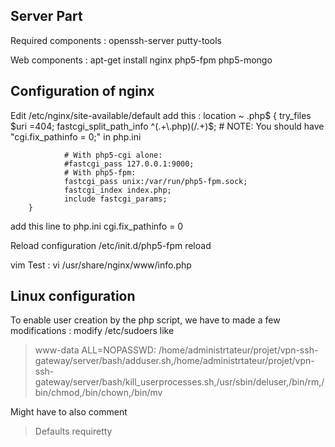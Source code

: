 Server Part
--
Required components : 
openssh-server
putty-tools

Web components :
 apt-get install nginx php5-fpm php5-mongo



Configuration of nginx
--
Edit /etc/nginx/site-available/default
add this :
        location ~ \.php$ {
                try_files $uri =404;
                fastcgi_split_path_info ^(.+\.php)(/.+)$;
                # NOTE: You should have "cgi.fix_pathinfo = 0;" in php.ini

                # With php5-cgi alone:
                #fastcgi_pass 127.0.0.1:9000;
                # With php5-fpm:
                fastcgi_pass unix:/var/run/php5-fpm.sock;
                fastcgi_index index.php;
                include fastcgi_params;
        }



add this line to php.ini
cgi.fix_pathinfo = 0

Reload configuration
/etc/init.d/php5-fpm reload

vim Test :
vi /usr/share/nginx/www/info.php

<?php
phpinfo();
?>

Linux configuration
--
To enable user creation by the php script, we have to made a few modifications :
modify /etc/sudoers like 
> www-data ALL=NOPASSWD: /home/administrtateur/projet/vpn-ssh-gateway/server/bash/adduser.sh,/home/administrtateur/projet/vpn-ssh-gateway/server/bash/kill_userprocesses.sh,/usr/sbin/deluser,/bin/rm,/bin/chmod,/bin/chown,/bin/mv



Might have to also comment  
> Defaults requiretty


